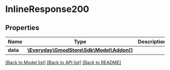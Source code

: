 # InlineResponse200

## Properties
Name | Type | Description | Notes
------------ | ------------- | ------------- | -------------
**data** | [**\Everyday\GmodStore\Sdk\Model\Addon[]**](Addon.md) |  | [optional] 

[[Back to Model list]](../../README.md#documentation-for-models) [[Back to API list]](../../README.md#documentation-for-api-endpoints) [[Back to README]](../../README.md)

